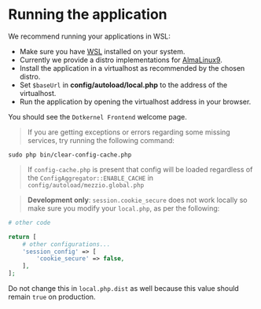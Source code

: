 # Running the application

We recommend running your applications in WSL:

- Make sure you have [WSL](https://github.com/dotkernel/development/blob/main/wsl/README.md) installed on your system.
- Currently we provide a distro implementations for [AlmaLinux9](https://github.com/dotkernel/development/blob/main/wsl/os/almalinux9/README.md).
- Install the application in a virtualhost as recommended by the chosen distro.
- Set `$baseUrl` in **config/autoload/local.php** to the address of the virtualhost.
- Run the application by opening the virtualhost address in your browser.

You should see the `Dotkernel Frontend` welcome page.

> If you are getting exceptions or errors regarding some missing services, try running the following command:

```shell
sudo php bin/clear-config-cache.php
```

> If `config-cache.php` is present that config will be loaded regardless of the `ConfigAggregator::ENABLE_CACHE` in `config/autoload/mezzio.global.php`

> **Development only**: `session.cookie_secure` does not work locally so make sure you modify your `local.php`, as per the following:

```php
# other code

return [
    # other configurations...
    'session_config' => [
        'cookie_secure' => false,
    ],
];
```

Do not change this in `local.php.dist` as well because this value should remain `true` on production.
